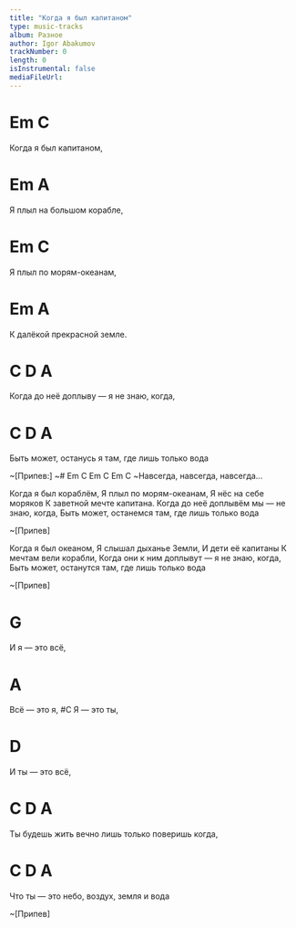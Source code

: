 ```yaml
---
title: "Когда я был капитаном"
type: music-tracks
album: Разное
author: Igor Abakumov
trackNumber: 0
length: 0
isInstrumental: false
mediaFileUrl: 
---
```


#    Em           C
Когда я был капитаном,
#    Em                  A
Я плыл на большом корабле,
#    Em             C
Я плыл по морям-океанам,
#     Em                  A
К далёкой прекрасной земле.
#    C              D                  A
Когда до неё доплыву — я не знаю, когда,
#      C                 D                      A
Быть может, останусь я там, где лишь только вода

~[Припев:]
~#       Em C        Em C        Em C
~Навсегда,   навсегда,   навсегда...

Когда я был кораблём,
Я плыл по морям-океанам,
Я нёс на себе моряков
К заветной мечте капитана.
Когда до неё доплывём мы — не знаю, когда,
Быть может, останемся там, где лишь только вода

~[Припев]

Когда я был океаном,
Я слышал дыханье Земли,
И дети её капитаны
К мечтам вели корабли,
Когда они к ним доплывут — я не знаю, когда,
Быть может, останутся там, где лишь только вода

~[Припев]

#  G
И я — это всё,
#  A
Всё — это я,
#C
Я — это ты,
#   D
И ты — это всё,
#    C                      D                  A
Ты будешь жить вечно лишь только поверишь когда,
#     C              D                 A
Что ты — это небо, воздух, земля и вода

~[Припев]

